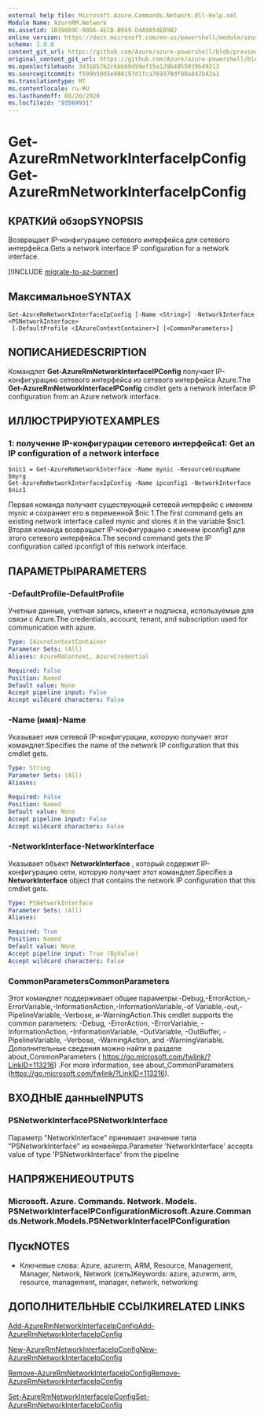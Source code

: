 ```yaml
---
external help file: Microsoft.Azure.Commands.Network.dll-Help.xml
Module Name: AzureRM.Network
ms.assetid: 1B39809C-90DA-4ECB-B949-D4A9A54ED982
online version: https://docs.microsoft.com/en-us/powershell/module/azurerm.network/get-azurermnetworkinterfaceipconfig
schema: 2.0.0
content_git_url: https://github.com/Azure/azure-powershell/blob/preview/src/ResourceManager/Network/Commands.Network/help/Get-AzureRmNetworkInterfaceIpConfig.md
original_content_git_url: https://github.com/Azure/azure-powershell/blob/preview/src/ResourceManager/Network/Commands.Network/help/Get-AzureRmNetworkInterfaceIpConfig.md
ms.openlocfilehash: 3d3185762c6bb60d59ef15a129b4055939b49213
ms.sourcegitcommit: f599b50d5e980197d1fca769378df90a842b42a1
ms.translationtype: MT
ms.contentlocale: ru-RU
ms.lasthandoff: 08/20/2020
ms.locfileid: "93569931"
---
```

# <span data-ttu-id="aaae9-101">Get-AzureRmNetworkInterfaceIpConfig</span><span class="sxs-lookup"><span data-stu-id="aaae9-101">Get-AzureRmNetworkInterfaceIpConfig</span></span>

## <span data-ttu-id="aaae9-102">КРАТКИй обзор</span><span class="sxs-lookup"><span data-stu-id="aaae9-102">SYNOPSIS</span></span>
<span data-ttu-id="aaae9-103">Возвращает IP-конфигурацию сетевого интерфейса для сетевого интерфейса.</span><span class="sxs-lookup"><span data-stu-id="aaae9-103">Gets a network interface IP configuration for a network interface.</span></span>

[!INCLUDE [migrate-to-az-banner](../../includes/migrate-to-az-banner.md)]

## <span data-ttu-id="aaae9-104">Максимальное</span><span class="sxs-lookup"><span data-stu-id="aaae9-104">SYNTAX</span></span>

```
Get-AzureRmNetworkInterfaceIpConfig [-Name <String>] -NetworkInterface <PSNetworkInterface>
 [-DefaultProfile <IAzureContextContainer>] [<CommonParameters>]
```

## <span data-ttu-id="aaae9-105">NОПИСАНИЕ</span><span class="sxs-lookup"><span data-stu-id="aaae9-105">DESCRIPTION</span></span>
<span data-ttu-id="aaae9-106">Командлет **Get-AzureRmNetworkInterfaceIPConfig** получает IP-конфигурацию сетевого интерфейса из сетевого интерфейса Azure.</span><span class="sxs-lookup"><span data-stu-id="aaae9-106">The **Get-AzureRmNetworkInterfaceIPConfig** cmdlet gets a network interface IP configuration from an Azure network interface.</span></span>

## <span data-ttu-id="aaae9-107">ИЛЛЮСТРИРУЮТ</span><span class="sxs-lookup"><span data-stu-id="aaae9-107">EXAMPLES</span></span>

### <span data-ttu-id="aaae9-108">1: получение IP-конфигурации сетевого интерфейса</span><span class="sxs-lookup"><span data-stu-id="aaae9-108">1: Get an IP configuration of a network interface</span></span>
```
$nic1 = Get-AzureRmNetworkInterface -Name mynic -ResourceGroupName $myrg
Get-AzureRmNetworkInterfaceIpConfig -Name ipconfig1 -NetworkInterface $nic1
```

<span data-ttu-id="aaae9-109">Первая команда получает существующий сетевой интерфейс с именем mynic и сохраняет его в переменной $nic 1.</span><span class="sxs-lookup"><span data-stu-id="aaae9-109">The first command gets an existing network interface called mynic and stores it in the variable $nic1.</span></span> <span data-ttu-id="aaae9-110">Вторая команда возвращает IP-конфигурацию с именем ipconfig1 для этого сетевого интерфейса.</span><span class="sxs-lookup"><span data-stu-id="aaae9-110">The second command gets the IP configuration called ipconfig1 of this network interface.</span></span>
    

## <span data-ttu-id="aaae9-111">ПАРАМЕТРЫ</span><span class="sxs-lookup"><span data-stu-id="aaae9-111">PARAMETERS</span></span>

### <span data-ttu-id="aaae9-112">-DefaultProfile</span><span class="sxs-lookup"><span data-stu-id="aaae9-112">-DefaultProfile</span></span>
<span data-ttu-id="aaae9-113">Учетные данные, учетная запись, клиент и подписка, используемые для связи с Azure.</span><span class="sxs-lookup"><span data-stu-id="aaae9-113">The credentials, account, tenant, and subscription used for communication with azure.</span></span>

```yaml
Type: IAzureContextContainer
Parameter Sets: (All)
Aliases: AzureRmContext, AzureCredential

Required: False
Position: Named
Default value: None
Accept pipeline input: False
Accept wildcard characters: False
```

### <span data-ttu-id="aaae9-114">-Name (имя)</span><span class="sxs-lookup"><span data-stu-id="aaae9-114">-Name</span></span>
<span data-ttu-id="aaae9-115">Указывает имя сетевой IP-конфигурации, которую получает этот командлет.</span><span class="sxs-lookup"><span data-stu-id="aaae9-115">Specifies the name of the network IP configuration that this cmdlet gets.</span></span>

```yaml
Type: String
Parameter Sets: (All)
Aliases: 

Required: False
Position: Named
Default value: None
Accept pipeline input: False
Accept wildcard characters: False
```

### <span data-ttu-id="aaae9-116">-NetworkInterface</span><span class="sxs-lookup"><span data-stu-id="aaae9-116">-NetworkInterface</span></span>
<span data-ttu-id="aaae9-117">Указывает объект **NetworkInterface** , который содержит IP-конфигурацию сети, которую получает этот командлет.</span><span class="sxs-lookup"><span data-stu-id="aaae9-117">Specifies a **NetworkInterface** object that contains the network IP configuration that this cmdlet gets.</span></span>

```yaml
Type: PSNetworkInterface
Parameter Sets: (All)
Aliases: 

Required: True
Position: Named
Default value: None
Accept pipeline input: True (ByValue)
Accept wildcard characters: False
```

### <span data-ttu-id="aaae9-118">CommonParameters</span><span class="sxs-lookup"><span data-stu-id="aaae9-118">CommonParameters</span></span>
<span data-ttu-id="aaae9-119">Этот командлет поддерживает общие параметры:-Debug,-ErrorAction,-ErrorVariable,-InformationAction,-InformationVariable,-of Variable,-out,-PipelineVariable,-Verbose, и-WarningAction.</span><span class="sxs-lookup"><span data-stu-id="aaae9-119">This cmdlet supports the common parameters: -Debug, -ErrorAction, -ErrorVariable, -InformationAction, -InformationVariable, -OutVariable, -OutBuffer, -PipelineVariable, -Verbose, -WarningAction, and -WarningVariable.</span></span> <span data-ttu-id="aaae9-120">Дополнительные сведения можно найти в разделе about_CommonParameters ( https://go.microsoft.com/fwlink/?LinkID=113216) .</span><span class="sxs-lookup"><span data-stu-id="aaae9-120">For more information, see about_CommonParameters (https://go.microsoft.com/fwlink/?LinkID=113216).</span></span>

## <span data-ttu-id="aaae9-121">ВХОДНЫЕ данные</span><span class="sxs-lookup"><span data-stu-id="aaae9-121">INPUTS</span></span>

### <span data-ttu-id="aaae9-122">PSNetworkInterface</span><span class="sxs-lookup"><span data-stu-id="aaae9-122">PSNetworkInterface</span></span>
<span data-ttu-id="aaae9-123">Параметр "NetworkInterface" принимает значение типа "PSNetworkInterface" из конвейера.</span><span class="sxs-lookup"><span data-stu-id="aaae9-123">Parameter 'NetworkInterface' accepts value of type 'PSNetworkInterface' from the pipeline</span></span>

## <span data-ttu-id="aaae9-124">НАПРЯЖЕНИЕ</span><span class="sxs-lookup"><span data-stu-id="aaae9-124">OUTPUTS</span></span>

### <span data-ttu-id="aaae9-125">Microsoft. Azure. Commands. Network. Models. PSNetworkInterfaceIPConfiguration</span><span class="sxs-lookup"><span data-stu-id="aaae9-125">Microsoft.Azure.Commands.Network.Models.PSNetworkInterfaceIPConfiguration</span></span>

## <span data-ttu-id="aaae9-126">Пуск</span><span class="sxs-lookup"><span data-stu-id="aaae9-126">NOTES</span></span>
* <span data-ttu-id="aaae9-127">Ключевые слова: Azure, azurerm, ARM, Resource, Management, Manager, Network, Network (сеть)</span><span class="sxs-lookup"><span data-stu-id="aaae9-127">Keywords: azure, azurerm, arm, resource, management, manager, network, networking</span></span>

## <span data-ttu-id="aaae9-128">ДОПОЛНИТЕЛЬНЫЕ ССЫЛКИ</span><span class="sxs-lookup"><span data-stu-id="aaae9-128">RELATED LINKS</span></span>

[<span data-ttu-id="aaae9-129">Add-AzureRmNetworkInterfaceIpConfig</span><span class="sxs-lookup"><span data-stu-id="aaae9-129">Add-AzureRmNetworkInterfaceIpConfig</span></span>](./Add-AzureRmNetworkInterfaceIpConfig.md)

[<span data-ttu-id="aaae9-130">New-AzureRmNetworkInterfaceIpConfig</span><span class="sxs-lookup"><span data-stu-id="aaae9-130">New-AzureRmNetworkInterfaceIpConfig</span></span>](./New-AzureRmNetworkInterfaceIpConfig.md)

[<span data-ttu-id="aaae9-131">Remove-AzureRmNetworkInterfaceIpConfig</span><span class="sxs-lookup"><span data-stu-id="aaae9-131">Remove-AzureRmNetworkInterfaceIpConfig</span></span>](./Remove-AzureRmNetworkInterfaceIpConfig.md)

[<span data-ttu-id="aaae9-132">Set-AzureRmNetworkInterfaceIpConfig</span><span class="sxs-lookup"><span data-stu-id="aaae9-132">Set-AzureRmNetworkInterfaceIpConfig</span></span>](./Set-AzureRmNetworkInterfaceIpConfig.md)


